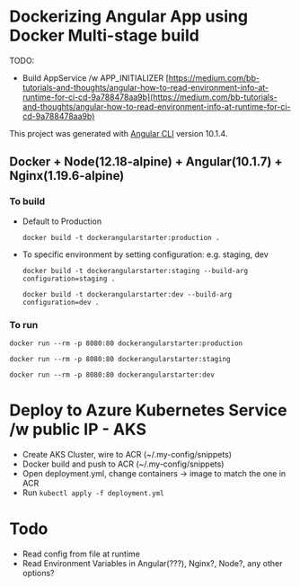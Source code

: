 # Dockerizing Angular App using Docker Multi-stage build

TODO: 
- Build AppService /w APP_INITIALIZER
[https://medium.com/bb-tutorials-and-thoughts/angular-how-to-read-environment-info-at-runtime-for-ci-cd-9a788478aa9b](https://medium.com/bb-tutorials-and-thoughts/angular-how-to-read-environment-info-at-runtime-for-ci-cd-9a788478aa9b)

This project was generated with [Angular CLI](https://github.com/angular/angular-cli) version 10.1.4.

## Docker + Node(12.18-alpine) + Angular(10.1.7) + Nginx(1.19.6-alpine)

### To build

- Default to Production
    ```
    docker build -t dockerangularstarter:production .
    ```

- To specific environment by setting configuration: e.g. staging, dev
    ```
    docker build -t dockerangularstarter:staging --build-arg configuration=staging .
    ```
    ```
    docker build -t dockerangularstarter:dev --build-arg configuration=dev .
    ```

### To run

  ```
  docker run --rm -p 8080:80 dockerangularstarter:production
  ```
  ```
  docker run --rm -p 8080:80 dockerangularstarter:staging
  ```
  ```
  docker run --rm -p 8080:80 dockerangularstarter:dev
  ```

# Deploy to Azure Kubernetes Service /w public IP - AKS

- Create AKS Cluster, wire to ACR (~/.my-config/snippets)
- Docker build and push to ACR (~/.my-config/snippets)
- Open deployment.yml, change containers -> image to match the one in ACR
- Run `kubectl apply -f deployment.yml`

# Todo

- Read config from file at runtime
- Read Environment Variables in Angular(???), Nginx?, Node?, any other options?


